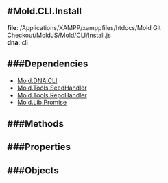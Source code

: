 
#Mold.CLI.Install
---------------------------------------

__file__: /Applications/XAMPP/xamppfiles/htdocs/Mold Git Checkout/MoldJS/Mold/CLI/Install.js  
__dna__: cli  


	






###Dependencies
--------------

* [Mold.DNA.CLI](../../Mold/DNA/CLI.md) 
* [Mold.Tools.SeedHandler](../../Mold/Tools/SeedHandler.md) 
* [Mold.Tools.RepoHandler](../../Mold/Tools/RepoHandler.md) 
* [Mold.Lib.Promise](../../Mold/Lib/Promise.md) 



   
###Methods
--------------
 

 
  
###Properties
-------------


 

###Objects
------------



		
